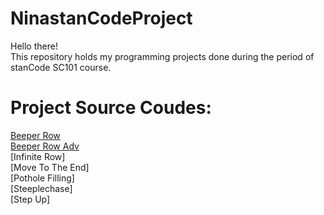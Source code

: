 # NinastanCodeProject
Hello there!\
This repository holds my programming projects done during the period of stanCode SC101 course.
# Project Source Coudes:
[Beeper Row](https://github.com/HSNUNina/NinastanCodeProject/blob/main/Nina's%20stanCode%20projects/BeeperRow.py)\
[Beeper Row Adv](https://github.com/HSNUNina/NinastanCodeProject/blob/main/Nina's%20stanCode%20projects/BeeperRowAdv.py)\
[Infinite Row]\
[Move To The End]\
[Pothole Filling]\
[Steeplechase]\
[Step Up]
